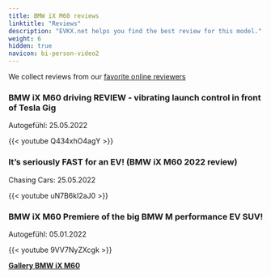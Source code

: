 ```yaml
---
title: BMW iX M60 reviews
linktitle: "Reviews"
description: "EVKX.net helps you find the best review for this model."
weight: 6
hidden: true
navicon: bi-person-video2
---
```

We collect reviews from our [favorite online reviewers](../../../../../guides/evreviewers/)

<div class="container text-center shadow p-2 pe-4 mb-5 bg-body-tertiary rounded border">
<h3>BMW iX M60 driving REVIEW - vibrating launch control in front of Tesla Gig</h3>
<p>Autogefühl: 25.05.2022</p>

{{< youtube Q434xhO4agY >}}

</div>
<div class="container text-center shadow p-2 pe-4 mb-5 bg-body-tertiary rounded border">
<h3>It’s seriously FAST for an EV! (BMW iX M60 2022 review)</h3>
<p>Chasing Cars: 25.05.2022</p>

{{< youtube uN7B6kI2aJ0 >}}

</div>
<div class="container text-center shadow p-2 pe-4 mb-5 bg-body-tertiary rounded border">
<h3>BMW iX M60 Premiere of the big BMW M performance EV SUV!</h3>
<p>Autogefühl: 05.01.2022</p>

{{< youtube 9VV7NyZXcgk >}}

</div>
<div class="mt-3 mb-3">
<a href="../gallery/" class="text-decoration-none text-black">
<strong><i class="bi-arrow-left"></i>Gallery  </strong>
</a>
<a href="../" class="text-decoration-none text-black float-end">
<strong>BMW iX M60 <i class="bi-arrow-right"></i></strong>
</a>
</div>
